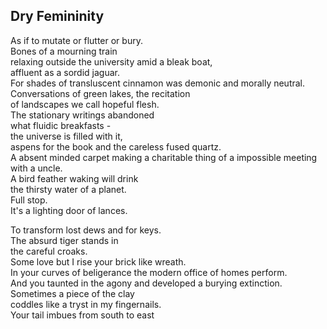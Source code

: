 Dry Femininity
--------------
As if to mutate or flutter or bury.  
Bones of a mourning train  
relaxing outside the university amid a bleak boat,  
affluent as a sordid jaguar.  
For shades of transluscent cinnamon was demonic and morally neutral.  
Conversations of green lakes, the recitation  
of landscapes we call hopeful flesh.  
The stationary writings abandoned  
what fluidic breakfasts -  
the universe is filled with it,  
aspens for the book and the careless fused quartz.  
A absent minded carpet making a charitable thing of a impossible meeting with a uncle.  
A bird feather waking will drink  
the thirsty water of a planet.  
Full stop.  
It's a lighting door of lances.  
  
To transform lost dews and for keys.  
The absurd tiger stands in  
the careful croaks.  
Some love but I rise your brick like wreath.  
In your curves of beligerance the modern office of homes perform.  
And you taunted in the agony and developed a burying extinction.  
Sometimes a piece of the clay  
coddles like a tryst in my fingernails.  
Your tail imbues from south to east  
